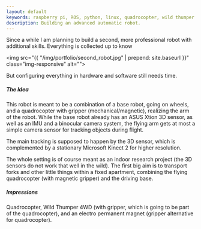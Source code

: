 ```yaml
---
layout: default
keywords: raspberry pi, ROS, python, linux, quadrocopter, wild thumper
description: Building an advanced automatic robot.
---
```


Since a while I am planning to build a second, more professional robot with
additional skills. Everything is collected up to know

<img src="{{ "/img/portfolio/second_robot.jpg" | prepend: site.baseurl }}" class="img-responsive" alt="">

But configuring everything in hardware and software still needs time.

##### The Idea
This robot is meant to be a combination of a base robot, going on wheels,
and a quadrocopter with gripper (mechanical/magnetic), realizing the arm of the robot. While the base
robot already has an ASUS Xtion 3D sensor, as well as an IMU and a binocular camera system,
the flying arm gets at most a simple camera sensor for tracking objects during flight.

The main tracking is supposed to happen by the 3D sensor, which is complemented by a
stationary Microsoft Kinect 2 for higher resolution.

The whole setting is of course meant as an indoor research project (the 3D sensors
do not work that well in the wild). The first big aim is to transport forks and other little things
within a fixed apartment, combining the flying quadrocopter (with magnetic gripper)
and the driving base.

##### Impressions
Quadrocopter, Wild Thumper 4WD (with gripper, which is going to be part of the quadrocopter), and an electro permanent magnet (gripper alternative for quadrocopter).

<div class="row">
<img src="{{ "/img/portfolio/quadrocopter.jpg" | prepend: site.baseurl }}" class="img-responsive col-md-4 col-xs-12" alt="">
<img src="{{ "/img/portfolio/wildthumper.jpg" | prepend: site.baseurl }}" class="img-responsive col-md-4 col-xs-12" alt="">
<img src="{{ "/img/portfolio/electropermanentmagnet.jpg" | prepend: site.baseurl }}" class="img-responsive col-md-4 col-xs-12" alt="">
</div>
